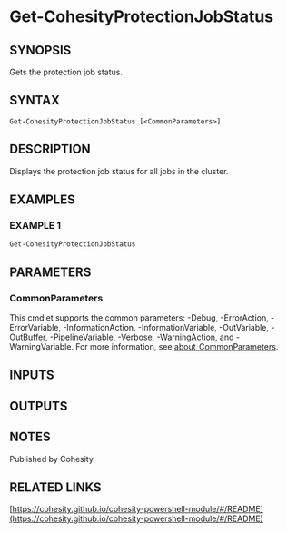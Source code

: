 # Get-CohesityProtectionJobStatus

## SYNOPSIS
Gets the protection job status.

## SYNTAX

```
Get-CohesityProtectionJobStatus [<CommonParameters>]
```

## DESCRIPTION
Displays the protection job status for all jobs in the cluster.

## EXAMPLES

### EXAMPLE 1
```
Get-CohesityProtectionJobStatus
```

## PARAMETERS

### CommonParameters
This cmdlet supports the common parameters: -Debug, -ErrorAction, -ErrorVariable, -InformationAction, -InformationVariable, -OutVariable, -OutBuffer, -PipelineVariable, -Verbose, -WarningAction, and -WarningVariable. For more information, see [about_CommonParameters](http://go.microsoft.com/fwlink/?LinkID=113216).

## INPUTS

## OUTPUTS

## NOTES
Published by Cohesity

## RELATED LINKS

[https://cohesity.github.io/cohesity-powershell-module/#/README](https://cohesity.github.io/cohesity-powershell-module/#/README)

